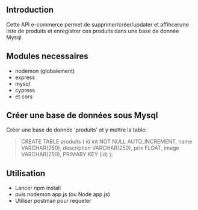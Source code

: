 ## Introduction

Cette API e-commerce permet de supprimer/créer/updater et affihcerune liste de produits et enregistrer ces produits dans une base de donnée Mysql.

## Modules necessaires

- nodemon (globalement)
- express
- mysql
- cypress
- et cors

## Créer une base de données sous Mysql

Créer une base de donnée 'produits' et y mettre la table:

> CREATE TABLE produits (
> id int NOT NULL AUTO_INCREMENT,
> name VARCHAR(250),
> description VARCHAR(250),
> prix FLOAT,
> image VARCHAR(250),
> PRIMARY KEY (id)
> );

## Utilisation

- Lancer npm install
- puis nodemon app.js (ou Node app.js)
- Utiliser postman pour requeter
